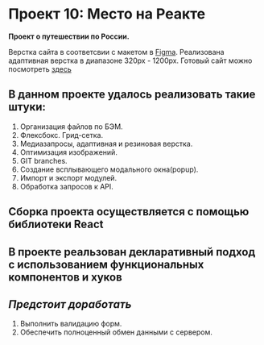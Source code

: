 # Проект 10: Место на Реакте

**Проект о путешествии по России.**

Верстка сайта в соответсвии с макетом в [Figma](https://www.figma.com/file/StZjf8HnoeLdiXS7dYrLAh/JavaScript.-Sprint-4). 
Реализована адаптивная верстка в диапазоне 320px - 1200px.
Готовый сайт можно посмотреть [здесь](https://ekaterina-wert.github.io/mesto/index.html)

## **В данном проекте удалось реализовать такие штуки:**

1. Организация файлов по БЭМ.
2. Флексбокс. Грид-сетка.
3. Медиазапросы, адаптивная и резиновая верстка.
4. Оптимизация изображений.
5. GIT branches.
6. Создание всплывающего модального окна(popup). 
7. Импорт и экспорт модулей.
8. Обработка запросов к API.

## **Сборка проекта осуществляется с помощью библиотеки React**
## **В проекте реальзован декларативный подход с использованием функциональных компонентов и хуков**

## ***Предстоит доработать***
1. Выполнить валидацию форм.
2. Обеспечить полноценный обмен данными с сервером.
